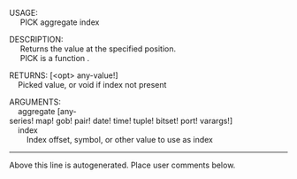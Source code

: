 USAGE:  
&nbsp;&nbsp;&nbsp;&nbsp;&nbsp;PICK&nbsp;aggregate&nbsp;index&nbsp;  
  
DESCRIPTION:  
&nbsp;&nbsp;&nbsp;&nbsp;&nbsp;Returns&nbsp;the&nbsp;value&nbsp;at&nbsp;the&nbsp;specified&nbsp;position.  
&nbsp;&nbsp;&nbsp;&nbsp;&nbsp;PICK&nbsp;is&nbsp;a&nbsp;function&nbsp;.  
  
RETURNS:&nbsp;[&lt;opt&gt;&nbsp;any-value!]  
&nbsp;&nbsp;&nbsp;&nbsp;Picked&nbsp;value,&nbsp;or&nbsp;void&nbsp;if&nbsp;index&nbsp;not&nbsp;present  
  
ARGUMENTS:  
&nbsp;&nbsp;&nbsp;&nbsp;aggregate&nbsp;[any-series!&nbsp;map!&nbsp;gob!&nbsp;pair!&nbsp;date!&nbsp;time!&nbsp;tuple!&nbsp;bitset!&nbsp;port!&nbsp;varargs!]  
&nbsp;&nbsp;&nbsp;&nbsp;index  
&nbsp;&nbsp;&nbsp;&nbsp;&nbsp;&nbsp;&nbsp;&nbsp;Index&nbsp;offset,&nbsp;symbol,&nbsp;or&nbsp;other&nbsp;value&nbsp;to&nbsp;use&nbsp;as&nbsp;index  
___
Above this line is autogenerated. Place user comments below.